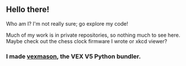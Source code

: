 ## Hello there!

Who am I? I'm not really sure; go explore my code!

Much of my work is in private repositories, so nothing much to see here. Maybe check out the chess clock firmware I wrote or xkcd viewer?

### I made [vexmason](https://github.com/zabackary/vexmason), the VEX V5 Python bundler.

